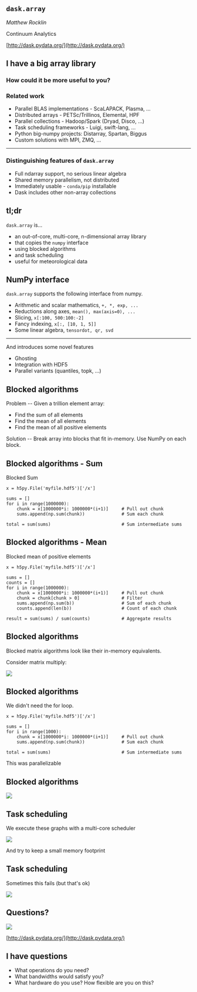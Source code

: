 
## `dask.array`

*Matthew Rocklin*

Continuum Analytics

[http://dask.pydata.org/](http://dask.pydata.org/)


## I have a big array library

### How could it be more useful to you?


### Related work

*  Parallel BLAS implementations - ScaLAPACK, Plasma, ...
*  Distributed arrays - PETSc/Trillinos, Elemental, HPF
*  Parallel collections - Hadoop/Spark (Dryad, Disco, ...)
*  Task scheduling frameworks - Luigi, swift-lang, ...
*  Python big-numpy projects: Distarray, Spartan, Biggus
*  Custom solutions with MPI, ZMQ, ...

<hr>

### Distinguishing features of `dask.array`

*  Full ndarray support, no serious linear algebra
*  Shared memory parallelism, not distributed
*  Immediately usable - `conda/pip` installable
*  Dask includes other non-array collections



## tl;dr

`dask.array` is...

*  an out-of-core, multi-core, n-dimensional array library
*  that copies the `numpy` interface
*  using blocked algorithms
*  and task scheduling
*  useful for meteorological data


## NumPy interface

`dask.array` supports the following interface from numpy.

*  Arithmetic and scalar mathematics, `+, *, exp, ...`
*  Reductions along axes, `mean(), max(axis=0), ...`
*  Slicing, `x[:100, 500:100:-2]`
*  Fancy indexing, `x[:, [10, 1, 5]]`
*  Some linear algebra, `tensordot, qr, svd`

<hr>

And introduces some novel features

*  Ghosting
*  Integration with HDF5
*  Parallel variants (quantiles, topk, ...)



## Blocked algorithms

Problem -- Given a trillion element array:

*  Find the sum of all elements
*  Find the mean of all elements
*  Find the mean of all positive elements

Solution -- Break array into blocks that fit in-memory.  Use NumPy on each
block.


## Blocked algorithms - Sum

Blocked Sum

    x = h5py.File('myfile.hdf5')['/x']

    sums = []
    for i in range(1000000):
        chunk = x[1000000*i: 1000000*(i+1)]     # Pull out chunk
        sums.append(np.sum(chunk))              # Sum each chunk

    total = sum(sums)                           # Sum intermediate sums


## Blocked algorithms - Mean

Blocked mean of positive elements

    x = h5py.File('myfile.hdf5')['/x']

    sums = []
    counts = []
    for i in range(1000000):
        chunk = x[1000000*i: 1000000*(i+1)]     # Pull out chunk
        chunk = chunk[chunk > 0]                # Filter
        sums.append(np.sum(b))                  # Sum of each chunk
        counts.append(len(b))                   # Count of each chunk

    result = sum(sums) / sum(counts)            # Aggregate results


## Blocked algorithms

Blocked matrix algorithms look like their in-memory equivalents.

Consider matrix multiply:

<img src="images/Matrix_multiplication_diagram.svg.png">


## Blocked algorithms

We didn't need the for loop.

    x = h5py.File('myfile.hdf5')['/x']

    sums = []
    for i in range(1000):
        chunk = x[1000000*i: 1000000*(i+1)]     # Pull out chunk
        sums.append(np.sum(chunk))              # Sum each chunk

    total = sum(sums)                           # Sum intermediate sums

This was parallelizable


## Blocked algorithms

<img src="images/dask_001.png">



## Task scheduling

We execute these graphs with a multi-core scheduler

<img src="images/embarrassing.gif">

And try to keep a small memory footprint


## Task scheduling

Sometimes this fails (but that's ok)

<img src="images/fail-case.gif">



## Questions?

<img src="images/fail-case.gif">

[http://dask.pydata.org/](http://dask.pydata.org/)


## I have questions

*  What operations do you need?
*  What bandwidths would satisfy you?
*  What hardware do you use?  How flexible are you on this?
